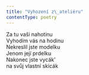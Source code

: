 ```yaml
---
title: "Vyhození z\_ateliéru"
contentType: poetry
---
```


<section>

Za tu vaši nahotinu  
Vyhodím vás na hodinu  
Nekreslil jste modelku  
Jenom její prdelku  
Nakonec jste vycák’  
na svůj vlastní skicák

</section>

